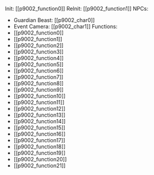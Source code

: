 Init: [[p9002_function0]]
ReInit: [[p9002_function1]]
NPCs:
- Guardian Beast: [[p9002_char0]]
- Event Camera: [[p9002_char1]]
Functions:
- [[p9002_function0]]
- [[p9002_function1]]
- [[p9002_function2]]
- [[p9002_function3]]
- [[p9002_function4]]
- [[p9002_function5]]
- [[p9002_function6]]
- [[p9002_function7]]
- [[p9002_function8]]
- [[p9002_function9]]
- [[p9002_function10]]
- [[p9002_function11]]
- [[p9002_function12]]
- [[p9002_function13]]
- [[p9002_function14]]
- [[p9002_function15]]
- [[p9002_function16]]
- [[p9002_function17]]
- [[p9002_function18]]
- [[p9002_function19]]
- [[p9002_function20]]
- [[p9002_function21]]
